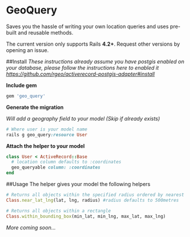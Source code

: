 # GeoQuery

Saves you the hassle of writing your own location queries and uses pre-built and reusable methods. 

The current version only supports Rails **4.2+**. Request other versions by opening an issue. 

##Install
*These instructions already assume you have postgis enabled on your database, please follow the instructions here to enabled it https://github.com/rgeo/activerecord-postgis-adapter#install*

**Include gem**
```ruby
gem 'geo_query'
```
**Generate the migration**

*Will add a geography field to your model (Skip if already exists)*
```ruby
# Where user is your model name
rails g geo_query:resource User 
```
**Attach the helper to your model**
```ruby
class User < ActiveRecord::Base
  # location column defaults to :coordinates
  geo_queryable column: :coordinates
end
```

##Usage
The helper gives your model the following helpers
```ruby
# Returns all objects within the specified radius ordered by nearest
Class.near_lat_lng(lat, lng, radius) #radius defaults to 500metres
``` 
```ruby
# Returns all objects within a rectangle 
Class.within_bounding_box(min_lat, min_lng, max_lat, max_lng)
```

*More coming soon...*
